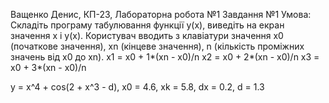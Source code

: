 Ващенко Денис, КП-23, Лабораторна робота №1
Завдання №1
Умова: 
Складіть програму табулювання функції y(x), виведіть на екран значення x і y(x). 
Користувач вводить з клавіатури значення x0 (початкове значення), xn (кінцеве значення), n (кількість проміжних значень від x0 до xn). 
x1 = x0 + 1*(xn - x0)/n
x2 = x0 + 2*(xn - x0)/n
x3 = x0 + 3*(xn - x0)/n 


y = x^4 + cos(2 + x^3 - d),
x0 = 4.6, xk = 5.8, dx = 0.2,
d = 1.3

